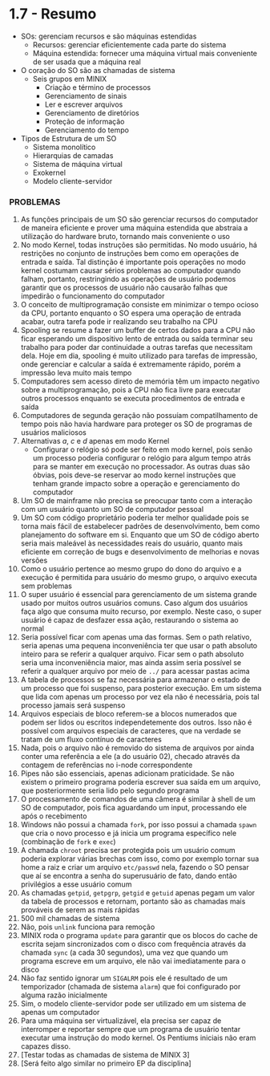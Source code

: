 # 1.7 - Resumo

* SOs: gerenciam recursos e são máquinas estendidas
  * Recursos: gerenciar eficientemente cada parte do sistema
  * Máquina estendida: fornecer uma máquina virtual mais conveniente de ser usada que a máquina real
* O coração do SO são as chamadas de sistema
  * Seis grupos em MINIX
    * Criação e término de processos
    * Gerenciamento de sinais
    * Ler e escrever arquivos
    * Gerenciamento de diretórios
    * Proteção de informação
    * Gerenciamento do tempo
* Tipos de Estrutura de um SO
  * Sistema monolítico
  * Hierarquias de camadas
  * Sistema de máquina virtual
  * Exokernel
  * Modelo cliente-servidor



### PROBLEMAS

1. As funções principais de um SO são gerenciar recursos do computador de maneira eficiente e prover uma máquina estendida que abstraia a utilização do hardware bruto, tornando mais conveniente o uso
2. No modo Kernel, todas instruções são permitidas. No modo usuário, há restrições no conjunto de instruções bem como em operações de entrada e saída. Tal distinção é importante pois operações no modo kernel costumam causar sérios problemas ao computador quando falham, portanto, restringindo as operações de usuário podemos garantir que os processos de usuário não causarão falhas que impedirão o funcionamento do computador
3. O conceito de multiprogramação consiste em minimizar o tempo ocioso da CPU, portanto enquanto o SO espera uma operação de entrada acabar, outra tarefa pode ir realizando seu trabalho na CPU
4. Spooling se resume a fazer um buffer de certos dados para a CPU não ficar esperando um dispositivo lento de entrada ou saída terminar seu trabalho para poder dar continuidade a outras tarefas que necessitam dela. Hoje em dia, spooling é muito utilizado para tarefas de impressão, onde gerenciar e calcular a saída é extremamente rápido, porém a impressão leva muito mais tempo
5. Computadores sem acesso direto de memória têm um impacto negativo sobre a multiprogramação, pois a CPU não fica livre para executar outros processos enquanto se executa procedimentos de entrada e saída
6. Computadores de segunda geração não possuíam compatilhamento de tempo pois não havia hardware para proteger os SO de programas de usuários maliciosos
7. Alternativas *a*, *c* e *d* apenas em modo Kernel
   * Configurar o relógio só pode ser feito em modo kernel, pois senão um processo poderia configurar o relógio para algum tempo atrás para se manter em execução no processador. As outras duas são óbvias, pois deve-se reservar ao modo kernel instruções que tenham grande impacto sobre a operação e gerenciamento do computador
8. Um SO de mainframe não precisa se preocupar tanto com a interação com um usuário quanto um SO de computador pessoal
9. Um SO com código proprietário poderia ter melhor qualidade pois se torna mais fácil de estabelecer padrões de desenvolvimento, bem como planejamento do software em si. Enquanto que um SO de código aberto seria mais maleável às necessidades reais do usuário, quanto mais eficiente em correção de bugs e desenvolvimento de melhorias e novas versões
10. Como o usuário pertence ao mesmo grupo do dono do arquivo e a execução é permitida para usuário do mesmo grupo, o arquivo executa sem problemas
11. O super usuário é essencial para gerenciamento de um sistema grande usado por muitos outros usuários comuns. Caso algum dos usuários faça algo que consuma muito recurso, por exemplo. Neste caso, o super usuário é capaz de desfazer essa ação, restaurando o sistema ao normal
12. Seria possível ficar com apenas uma das formas. Sem o path relativo, seria apenas uma pequena inconveniência ter que usar o path absoluto inteiro para se referir a qualquer arquivo. Ficar sem o path absoluto seria uma inconveniência maior, mas ainda assim seria possível se referir a qualquer arquivo por meio de `../` para acessar pastas acima
13. A tabela de processos se faz necessária para armazenar o estado de um processo que foi suspenso, para posterior execução. Em um sistema que lida com apenas um processo por vez ela não é necessária, pois tal processo jamais será suspenso
14. Arquivos especiais de bloco referem-se a blocos numerados que podem ser lidos ou escritos independetemente dos outros. Isso não é possível com arquivos especiais de caracteres, que na verdade se tratam de um fluxo contínuo de caracteres
15. Nada, pois o arquivo não é removido do sistema de arquivos por ainda conter uma referência a ele (a do usuário 02), checado através da contagem de referências no i-node correspondente
16. Pipes não são essenciais, apenas adicionam praticidade. Se não existem o primeiro programa poderia escrever sua saída em um arquivo, que posteriormente seria lido pelo segundo programa
17. O processamento de comandos de uma câmera é similar à shell de um SO de computador, pois fica aguardando um input, processando ele após o recebimento
18. Windows não possui a chamada `fork`, por isso possui a chamada `spawn` que cria o novo processo e já inicia um programa específico nele (combinação de `fork` e `exec`)
19. A chamada `chroot` precisa ser protegida pois um usuário comum poderia explorar várias brechas com isso, como por exemplo tornar sua home a raiz e criar um arquivo `etc/passwd` nela, fazendo o SO pensar que aí se encontra a senha do superusuário de fato, dando então privilégios a esse usuário comum
20. As chamadas `getpid`, `getpgrp`, `getgid` e `getuid` apenas pegam um valor da tabela de processos e retornam, portanto são as chamadas mais prováveis de serem as mais rápidas
21. 500 mil chamadas de sistema
22. Não, pois `unlink` funciona para remoção
23. MINIX roda o programa `update` para garantir que os blocos do cache de escrita sejam sincronizados com o disco com frequência através da chamada `sync` (a cada 30 segundos), uma vez que quando um programa escreve em um arquivo, ele não vai imediatamente para o disco
24. Não faz sentido ignorar um `SIGALRM` pois ele é resultado de um temporizador (chamada de sistema `alarm`) que foi configurado por alguma razão inicialmente
25. Sim, o modelo cliente-servidor pode ser utilizado em um sistema de apenas um computador
26. Para uma máquina ser virtualizável, ela precisa ser capaz de interromper e reportar sempre que um programa de usuário tentar executar uma instrução do modo kernel. Os Pentiums iniciais não eram capazes disso.
27. [Testar todas as chamadas de sistema de MINIX 3]
28. [Será feito algo similar no primeiro EP da disciplina]